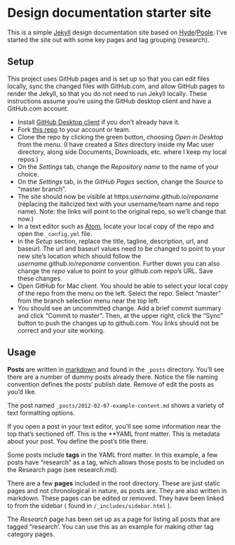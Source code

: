 # Design documentation starter site

This is a simple [Jekyll](http://jekyllrb.com) design documentation site based on [Hyde](http://hyde.getpoole.com/)/[Poole](http://getpoole.com). I've started the site out with some key pages and tag grouping (research).


## Setup

This project uses GitHub pages and is set up so that you can edit files locally, sync the changed files with GitHub.com, and allow GitHub pages to render the Jekyll, so that you do not need to run Jekyll locally. These instructions assume you’re using the GitHub desktop client and have a GitHub.com account.

- Install [GitHub Desktop client](https://desktop.github.com/) if you don’t already have it.
- Fork [this repo](https://github.com/18F/test-docsite) to your account or team.
- Clone the repo by clicking the green button, choosing _Open in Desktop_ from the menu. (I have created a _Sites_ directory inside my Mac user directory, along side Documents, Downloads, etc. where I keep my local repos.)
- On the _Settings_ tab, change the _Repository name_ to the name of your choice.
- On the _Settings_ tab, in the _GitHub Pages_ section, change the _Source_ to “master branch”.
- The site should now be visible at https:_username_.github.io/_reponame_ (replacing the italicized text with your username/team name and repo name). Note: the links will point to the original repo, so we’ll change that now.)
- In a text editor such as [Atom](https://atom.io/), locate your local copy of the repo and open the `_config.yml` file.
- in the _Setup_ section, replace the title, tagline, description, url, and baseurl. The url and baseurl values need to be changed to point to your new site’s location which should follow the _username_.github.io/_reponame_ convention. Further down you can also change the _repo_ value to point to your github.com repo’s URL. Save these changes.
- Open GitHub for Mac client. You should be able to select your local copy of the repo from the menu on the left. Select the repo. Select “master” from the branch selection menu near the top left.
- You should see an uncommitted change. Add a brief commit summary and click “Commit to master”. Then, at the upper right, click the “Sync” button to push the changes up to github.com. You links should not be correct and your site working.

## Usage

**Posts** are written in [markdown](https://help.github.com/articles/basic-writing-and-formatting-syntax/) and found in the `_posts` directory. You’ll see there are a number of dummy posts already there. Notice the file naming convention defines the posts’ publish date. Remove of edit the posts as you’d like.

The post named `_posts/2012-02-07-example-content.md` shows a variety of text formatting options.

If you open a post in your text editor, you’ll see some information near the top that’s sectioned off. This is the **YAML front matter. This is metadata about your post. You define the post’s title there.

Some posts include **tags** in the YAML front matter. In this example, a few posts have “research” as a tag, which allows those posts to be included on the Research page (see research.md).

There are a few **pages** included in the root directory. These are just static pages and not chronological in nature, as posts are. They are also written in markdown. These pages can be edited or removed. They have been linked to from the sidebar ( found in `/_includes/sidebar.html` ).

The _Research_ page has been set up as a page for listing all posts that are tagged “research’. You can use this as an example for making other tag category pages.
